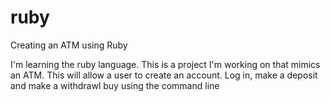 # ruby
Creating an ATM using Ruby

I'm learning the ruby language. This is a project I'm working on that mimics an ATM. 
This will allow a user to create an account. Log in, make a deposit and make a withdrawl buy using the command line
